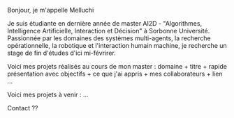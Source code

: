 <!---
Melluchi/Melluchi is a ✨ special ✨ repository because its `README.md` (this file) appears on your GitHub profile.
You can click the Preview link to take a look at your changes.
--->

Bonjour, je m'appelle Melluchi

Je suis étudiante en dernière année de master AI2D - "Algorithmes, Intelligence Artificielle, Interaction et Décision" à Sorbonne Université.
Passionnée par les domaines des systèmes multi-agents, la recherche opérationnelle, la robotique et l'interaction humain machine, je recherche un stage de fin d'études d'ici mi-févrirer.

Voici mes projets réalisés au cours de mon master :
domaine + titre + rapide présentation avec objectifs + ce que j'ai appris + mes collaborateurs + lien  
...

Voici mes projets à venir :
...

Contact ??

